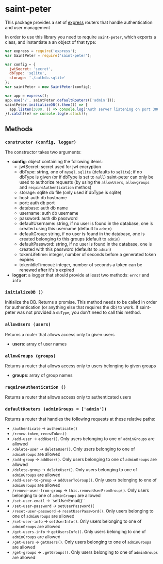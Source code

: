 # saint-peter
This package provides a set of [express](https://expressjs.com) routers that handle authentication and user management

In order to use this library you need to require `saint-peter`, which exports a
class, and instantiate a an object of that type:
```javascript
var express = require('express');
var SaintPeter = require('saint-peter');

var config = {
  jwtSecret: 'secret',
  dbType: 'sqlite',
  storage: './authdb.sqlite'
};
var saintPeter = new SaintPeter(config);

var app = express();
app.use('/', saintPeter.defaultRouters(['admin']));
saintPeter.initializeDB().then(() => {
  app.listen(3000, () => console.log('Auth server listening on port 3000'))
}).catch((e) => console.log(e.stack));
```
## Methods

### `constructor (config, logger)`
The constructor takes two arguments:
- **config**: object containing the following items:
  - jwtSecret: secret used for jwt encryption
  - dbType: string, one of `mysql`, `sqlite` (defaults to `sqlite`); if no
    dbType is given (or if dbType is set to `null`) saint-peter can only be used
    to authorize requests (by using the `allowUsers`, `allowgroups` and
    `requireAuthentication` methos)
  - storage: sqlite db file (only used if dbType is sqlite)
  - host: auth db hostname
  - port: auth db port
  - database: auth db name
  - username: auth db username
  - password: auth db password
  - defaultUsername: string, if no user is found in the database, one is created using this username (default to `admin`)
  - defaultGroup: string, if no user is found in the database, one is created belonging to this groups (default to `admin`)
  - defaultPassword: string, if no user is found in the database, one is created with this password (defaults to `admin`)
  - tokenLifetime: integer, number of seconds before a generated token expires
  - tokenIdleTimeout: integer, number of seconds a token can be renewed after it's's expired
- **logger**: a logger that should provide at least two methods: `error` and `info`

### `initializeDB ()`
Initialize the DB.
Returns a promise.
This method needs to be called in order for authentication (or anything else
that requires the db) to work. If saint-peter was not provided a `dbType`, you
don't need to call this method.

### `allowUsers (users)`
Returns a router that allows access only to given users
- **users**: array of user names

### `allowGroups (groups)`
Returns a router that allows access only to users belonging to given groups
- **groups**: array of group names

### `requireAuthentication ()`
Returns a router that allows access only to authenticated users

### `defaultRouters (adminGroups = ['admin'])`
Returns a router that handles the following requests at these relative paths:
- `/authenticate` -> `authenticate()`
- `/renew-token`, `renewToken()`
- `/add-user` -> `addUser()`.
Only users belonging to one of `adminGroups` are allowed
- `/delete-user` -> `deleteUser()`.
Only users belonging to one of `adminGroups` are allowed
- `/add-group` -> `addUser()`.
Only users belonging to one of `adminGroups` are allowed
- `/delete-group` -> `deleteUser()`.
Only users belonging to one of `adminGroups` are allowed
- `/add-user-to-group` -> `addUserToGroup()`.
Only users belonging to one of `adminGroups` are allowed
- `/remove-user-from-group` -> `this.removeUserFromGroup()`.
Only users belonging to one of `adminGroups` are allowed
- `/set-user-email` -> `setUserEmail()``
- `/set-user-password` -> `setUserPassword()`
- `/reset-user-password` -> `resetUserPassword()`.
Only users belonging to one of `adminGroups` are allowed
- `/set-user-info` -> `setUserInfo()`.
Only users belonging to one of `adminGroups` are allowed
- `/get-users-info` -> `getUsersInfo()`.
Only users belonging to one of `adminGroups` are allowed
- `/get-users` -> `getUsers()`.
Only users belonging to one of `adminGroups` are allowed
- `/get-groups` -> `.getGroups()`.
Only users belonging to one of `adminGroups` are allowed

